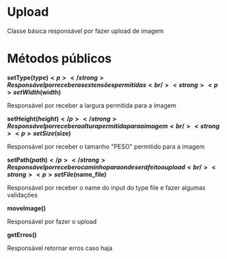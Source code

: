 # Upload
Classe básica responsável por fazer upload de imagem

# Métodos públicos

<strong> <p>setType($type)<p></strong>
Responsável por receber as extensões permitidas
<br/>
<strong><p>setWidth($width)</p></strong>
Responsável por receber a largura permitida para a imagem
<br/>
<strong><p>setHeight($height)</p></strong>
Responsável por receber a altura permitida para a imagem
<br/>
<strong><p>setSize($size)</p></strong>
Responsável por receber o tamanho "PESO" permitido para a imagem
<br/>
<strong><p>setPath($path)</p></strong>
Responsável por receber o caminho para onde será feito o upload
<br/>
<strong><p>setFile($name_file)</p></strong>
Responsável por receber o name do input do type file e fazer algumas validações
<br/>
<strong><p>moveImage()</p></strong>
Responsável por fazer o upload
<br/>
<strong><p>getErros()</p></strong>
Responsável retornar erros caso haja
<br/>





